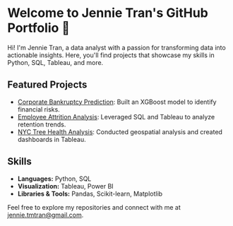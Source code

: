 # Welcome to Jennie Tran's GitHub Portfolio 👋

Hi! I'm Jennie Tran, a data analyst with a passion for transforming data into actionable insights. Here, you'll find projects that showcase my skills in Python, SQL, Tableau, and more.

## Featured Projects
- [Corporate Bankruptcy Prediction](https://github.com/your-link): Built an XGBoost model to identify financial risks.
- [Employee Attrition Analysis](https://github.com/your-link): Leveraged SQL and Tableau to analyze retention trends.
- [NYC Tree Health Analysis](https://github.com/your-link): Conducted geospatial analysis and created dashboards in Tableau.

## Skills
- **Languages:** Python, SQL
- **Visualization:** Tableau, Power BI
- **Libraries & Tools:** Pandas, Scikit-learn, Matplotlib

Feel free to explore my repositories and connect with me at jennie.tmtran@gmail.com.
